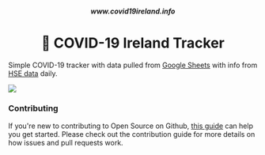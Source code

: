 <h5 align="center">www.covid19ireland.info</h2>

<h1 align="center">
  🦠 COVID-19 Ireland Tracker
</h1>

<p>Simple COVID-19 tracker with data pulled from <a href="https://docs.google.com/spreadsheets/d/1gzGPP2ezOmzcTQ_-ypa_2yAcAT8SyJcsumOou6yNzTc/edit?usp=sharing">Google Sheets</a> with info from <a href="https://www.gov.ie/en/news/7e0924-latest-updates-on-covid-19-coronavirus/">HSE data</a> daily.</p>


<img src="https://repository-images.githubusercontent.com/251653603/1d672300-766e-11ea-9edb-a9116b62d716" />


<h3>Contributing</h3>
<p>If you're new to contributing to Open Source on Github, <a href="https://guides.github.com/activities/contributing-to-open-source/">this guide</a> can help you get started. Please check out the contribution guide for more details on how issues and pull requests work.</p>
